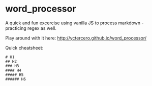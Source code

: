 # word_processor
A quick and fun excercise using vanilla JS to process markdown - practicing regex as well. 

Play around with it here: http://yctercero.github.io/word_processor/

Quick cheatsheet:
```
# H1
## H2
### H3
#### H4
##### H5
###### H6
```

